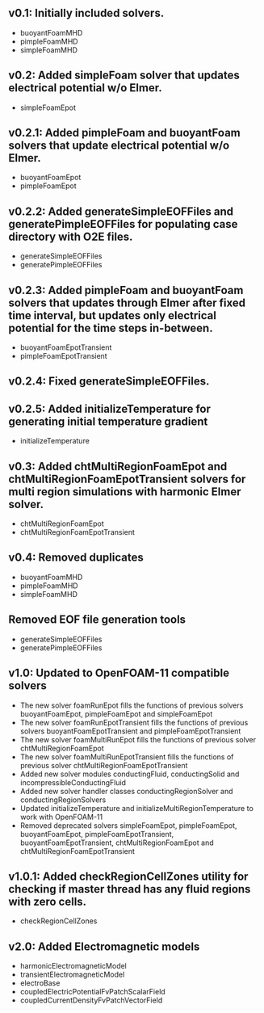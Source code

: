 ## v0.1: Initially included solvers. ##
* buoyantFoamMHD
* pimpleFoamMHD
* simpleFoamMHD
## v0.2: Added simpleFoam solver that updates electrical potential w/o Elmer. ##
* simpleFoamEpot
## v0.2.1: Added pimpleFoam and buoyantFoam solvers that update electrical potential w/o Elmer. ##
* buoyantFoamEpot
* pimpleFoamEpot
## v0.2.2: Added generateSimpleEOFFiles and generatePimpleEOFFiles for populating case directory with O2E files. ##
* generateSimpleEOFFiles
* generatePimpleEOFFiles
## v0.2.3: Added pimpleFoam and buoyantFoam solvers that updates through Elmer after fixed time interval, but updates only electrical potential for the time steps in-between. ##
* buoyantFoamEpotTransient
* pimpleFoamEpotTransient
## v0.2.4: Fixed generateSimpleEOFFiles. ##
## v0.2.5: Added initializeTemperature for generating initial temperature gradient ##
* initializeTemperature
## v0.3: Added chtMultiRegionFoamEpot and chtMultiRegionFoamEpotTransient solvers for multi region simulations with harmonic Elmer solver. ##
* chtMultiRegionFoamEpot
* chtMultiRegionFoamEpotTransient
## v0.4: Removed duplicates 
* buoyantFoamMHD
* pimpleFoamMHD
* simpleFoamMHD
## Removed EOF file generation tools
* generateSimpleEOFFiles
* generatePimpleEOFFiles
## v1.0: Updated to OpenFOAM-11 compatible solvers
* The new solver foamRunEpot fills the functions of previous solvers buoyantFoamEpot, pimpleFoamEpot and simpleFoamEpot
* The new solver foamRunEpotTransient fills the functions of previous solvers buoyantFoamEpotTransient and pimpleFoamEpotTransient
* The new solver foamMultiRunEpot fills the functions of previous solver chtMultiRegionFoamEpot
* The new solver foamMultiRunEpotTransient fills the functions of previous solver chtMultiRegionFoamEpotTransient
* Added new solver modules conductingFluid, conductingSolid and incompressibleConductingFluid
* Added new solver handler classes conductingRegionSolver and conductingRegionSolvers
* Updated initializeTemperature and initializeMultiRegionTemperature to work with OpenFOAM-11
* Removed deprecated solvers simpleFoamEpot, pimpleFoamEpot, buoyantFoamEpot, pimpleFoamEpotTransient, buoyantFoamEpotTransient, chtMultiRegionFoamEpot and chtMultiRegionFoamEpotTransient
## v1.0.1: Added checkRegionCellZones utility for checking if master thread has any fluid regions with zero cells. ##
* checkRegionCellZones
## v2.0: Added Electromagnetic models ##
* harmonicElectromagneticModel
* transientElectromagneticModel
* electroBase
* coupledElectricPotentialFvPatchScalarField
* coupledCurrentDensityFvPatchVectorField
